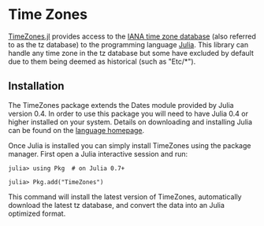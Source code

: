 # Time Zones

[TimeZones.jl](https://github.com/JuliaTime/TimeZones.jl) provides access to the [IANA time zone database](https://www.iana.org/time-zones) (also referred to as the tz database) to the programming language [Julia](https://julialang.org/). This library can handle any time zone in the tz database but some have excluded by default due to them being deemed as historical (such as "Etc/*").

## Installation

The TimeZones package extends the Dates module provided by Julia version 0.4. In order to use this package you will need to have Julia 0.4 or higher installed on your system. Details on downloading and installing Julia can be found on the [language homepage](https://julialang.org/).

Once Julia is installed you can simply install TimeZones using the package manager. First open a Julia interactive session and run:

```julia-repl
julia> using Pkg  # on Julia 0.7+

julia> Pkg.add("TimeZones")
```

This command will install the latest version of TimeZones, automatically download the latest tz database, and convert the data into an Julia optimized format.
